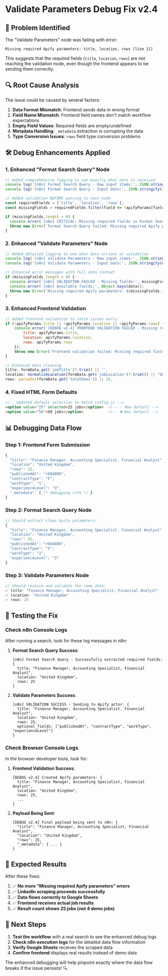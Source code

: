# Validate Parameters Debug Fix v2.4

## 🐛 **Problem Identified**

The "Validate Parameters" node was failing with error:
```
Missing required Apify parameters: title, location, rows [line 11]
```

This suggests that the required fields (`title`, `location`, `rows`) are not reaching the validation node, even though the frontend appears to be sending them correctly.

## 🔍 **Root Cause Analysis**

The issue could be caused by several factors:

1. **Data Format Mismatch**: Frontend sends data in wrong format
2. **Field Name Mismatch**: Frontend field names don't match workflow expectations  
3. **Empty Field Values**: Required fields are empty/undefined
4. **Metadata Handling**: `_metadata` extraction is corrupting the data
5. **Type Conversion Issues**: `rows` field type conversion problems

## 🛠️ **Debug Enhancements Applied**

### **1. Enhanced "Format Search Query" Node**
```javascript
// Added comprehensive logging to see exactly what data is received
console.log('[n8n] Format Search Query - Raw input items:', JSON.stringify(items, null, 2));
console.log('[n8n] Format Search Query - Input data:', JSON.stringify(inputData, null, 2));

// Added validation BEFORE passing to next node
const requiredFields = ['title', 'location', 'rows'];
const missingFields = requiredFields.filter(field => !apifyParams[field]);

if (missingFields.length > 0) {
  console.error('[n8n] CRITICAL: Missing required fields in Format Search Query:', missingFields);
  throw new Error(`Format Search Query failed: Missing required Apify parameters: ${missingFields.join(', ')}`);
}
```

### **2. Enhanced "Validate Parameters" Node**
```javascript
// Added detailed logging to see what data arrives at validation
console.log('[n8n] Validate Parameters - Raw input items:', JSON.stringify(items, null, 2));
console.log('[n8n] Validate Parameters - Input data:', JSON.stringify(data, null, 2));

// Enhanced error messages with full data context
if (missingFields.length > 0) {
  console.error('[n8n] VALIDATION FAILED - Missing fields:', missingFields);
  console.error('[n8n] Available fields:', Object.keys(data));
  throw new Error(`Missing required Apify parameters: ${missingFields.join(', ')}. Available fields: ${Object.keys(data).join(', ')}`);
}
```

### **3. Enhanced Frontend Validation**
```javascript
// Added frontend validation to catch issues early
if (!apifyParams.title || !apifyParams.location || !apifyParams.rows) {
    console.error('[DEBUG v2.4] FRONTEND VALIDATION FAILED - Missing required fields:', {
        title: apifyParams.title,
        location: apifyParams.location, 
        rows: apifyParams.rows
    });
    throw new Error('Frontend validation failed: Missing required fields for Apify actor');
}

// Enhanced data cleaning
title: formData.get('jobTitle')?.trim() || '',
location: normalizeLocation(formData.get('jobLocation')?.trim()) || 'United States',
rows: parseInt(formData.get('totalRows')) || 25,
```

### **4. Fixed HTML Form Defaults**
```html
<!-- Updated default selection to match config.js -->
<option value="25" selected>25 jobs</option>  <!-- ✅ Now default -->
<option value="50">50 jobs</option>           <!-- ❌ Was default -->
```

## 📊 **Debugging Data Flow**

### **Step 1: Frontend Form Submission**
```javascript
{
  "title": "Finance Manager, Accounting Specialist, Financial Analyst",
  "location": "United Kingdom", 
  "rows": 25,
  "publishedAt": "r604800",
  "contractType": "F",
  "workType": "1", 
  "experienceLevel": "3",
  "_metadata": { /* debugging info */ }
}
```

### **Step 2: Format Search Query Node**
```javascript
// Should extract clean Apify parameters:
{
  "title": "Finance Manager, Accounting Specialist, Financial Analyst",
  "location": "United Kingdom",
  "rows": 25,
  "publishedAt": "r604800",
  "contractType": "F",
  "workType": "1",
  "experienceLevel": "3"
}
```

### **Step 3: Validate Parameters Node**
```javascript
// Should receive and validate the same data:
✅ title: "Finance Manager, Accounting Specialist, Financial Analyst"
✅ location: "United Kingdom" 
✅ rows: 25
```

## 🧪 **Testing the Fix**

### **Check n8n Console Logs**

After running a search, look for these log messages in n8n:

1. **Format Search Query Success**:
   ```
   [n8n] Format Search Query - Successfully extracted required fields: {
     title: "Finance Manager, Accounting Specialist, Financial Analyst",
     location: "United Kingdom", 
     rows: 25
   }
   ```

2. **Validate Parameters Success**:
   ```
   [n8n] VALIDATION SUCCESS - Sending to Apify actor: {
     title: "Finance Manager, Accounting Specialist, Financial Analyst",
     location: "United Kingdom",
     rows: 25,
     optional_fields: ["publishedAt", "contractType", "workType", "experienceLevel"]
   }
   ```

### **Check Browser Console Logs**

In the browser developer tools, look for:

1. **Frontend Validation Success**:
   ```
   [DEBUG v2.4] Created Apify parameters: {
     title: "Finance Manager, Accounting Specialist, Financial Analyst",
     location: "United Kingdom",
     rows: 25,
     ...
   }
   ```

2. **Payload Being Sent**:
   ```
   [DEBUG v2.4] Final payload being sent to n8n: {
     "title": "Finance Manager, Accounting Specialist, Financial Analyst",
     "location": "United Kingdom", 
     "rows": 25,
     "_metadata": { ... }
   }
   ```

## 🎯 **Expected Results**

After these fixes:

1. ✅ **No more "Missing required Apify parameters" errors**
2. ✅ **LinkedIn scraping proceeds successfully** 
3. ✅ **Data flows correctly to Google Sheets**
4. ✅ **Frontend receives actual job results**
5. ✅ **Result count shows 25 jobs (not 4 demo jobs)**

## 🔄 **Next Steps**

1. **Test the workflow** with a real search to see the enhanced debug logs
2. **Check n8n execution logs** for the detailed data flow information
3. **Verify Google Sheets** receives the scraped data
4. **Confirm frontend** displays real results instead of demo data

The enhanced debugging will help pinpoint exactly where the data flow breaks if the issue persists! 🔍 